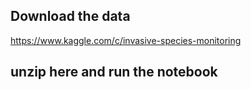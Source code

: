 ## Download the data
https://www.kaggle.com/c/invasive-species-monitoring

## unzip here and run the notebook
